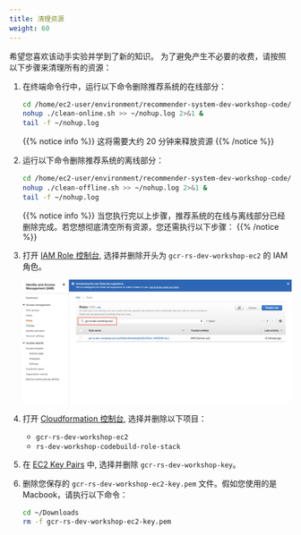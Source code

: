 ```yaml
---
title: 清理资源
weight: 60
---
```


希望您喜欢该动手实验并学到了新的知识。 为了避免产生不必要的收费，请按照以下步骤来清理所有的资源： 

1. 在终端命令行中，运行以下命令删除推荐系统的在线部分： 
    ```sh
    cd /home/ec2-user/environment/recommender-system-dev-workshop-code/scripts
    nohup ./clean-online.sh >> ~/nohup.log 2>&1 &
    tail -f ~/nohup.log
    ```
   
   {{% notice info %}}
   这将需要大约 20 分钟来释放资源 
   {{% /notice %}}

2. 运行以下命令删除推荐系统的离线部分： 
    ```sh
    cd /home/ec2-user/environment/recommender-system-dev-workshop-code/scripts
    nohup ./clean-offline.sh >> ~/nohup.log 2>&1 &
    tail -f ~/nohup.log
    ```
   
   {{% notice info %}}
   当您执行完以上步骤，推荐系统的在线与离线部分已经删除完成。若您想彻底清空所有资源，您还需执行以下步骤：
   {{% /notice %}}

3. 打开 [IAM Role 控制台](https://console.aws.amazon.com/iam/home#/roles), 选择并删除开头为 `gcr-rs-dev-workshop-ec2` 的 IAM 角色。

   ![GCR RS DEV](/images/gcr-rs-dev.png)

4. 打开 [Cloudformation 控制台](https://ap-southeast-1.console.aws.amazon.com/cloudformation/home?region=ap-northeast-1#/), 选择并删除以下项目：

   - `gcr-rs-dev-workshop-ec2` 
   - `rs-dev-workshop-codebuild-role-stack`
   
5. 在 [EC2 Key Pairs](https://console.aws.amazon.com/ec2/v2/home#KeyPairs:search=gcr-rs-dev-workshop-key) 中, 选择并删除 `gcr-rs-dev-workshop-key`。

6. 删除您保存的 `gcr-rs-dev-workshop-ec2-key.pem` 文件。假如您使用的是 Macbook，请执行以下命令：

   ```sh
   cd ~/Downloads
   rm -f gcr-rs-dev-workshop-ec2-key.pem
   ```

